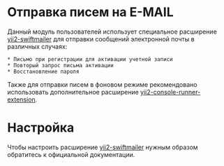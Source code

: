 # Отправка писем на E-MAIL

Данный модуль пользователей использует специальное расширение [yii2-swiftmailer](https://github.com/yiisoft/yii2-swiftmailer) для отправки сообщений электронной почты в различных случаях:
    
    * Письмо при регистрации для активации учетной записи
    * Повторый запрос письма активации
    * Восстановление пароля
    
    
Также для отправки писем в фоновом режиме рекомендовано использовать дополнительное расширение [yii2-console-runner-extension](https://github.com/vova07/yii2-console-runner-extension).
  
  
# Настройка

Чтобы настроить расширение [yii2-swiftmailer](https://github.com/yiisoft/yii2-swiftmailer) нужным образом обратитесь к официальной документации.